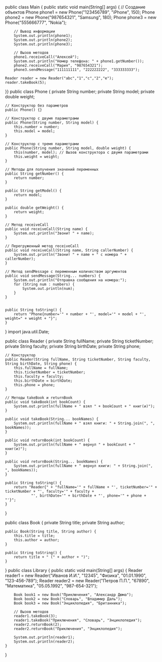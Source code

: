 public class Main {
    public static void main(String[] args) {
        // Создание объектов
        Phone phone1 = new Phone("123456789", "iPhone", 150);
        Phone phone2 = new Phone("987654321", "Samsung", 180);
        Phone phone3 = new Phone("555666777", "Nokia");

        // Вывод информации
        System.out.println(phone1);
        System.out.println(phone2);
        System.out.println(phone3);

        // Вызов методов
        phone1.receiveCall("Алексей");
        System.out.println("Номер телефона: " + phone1.getNumber());
        phone2.receiveCall("Мария", "987654321");
        phone3.sendMessage("111111111", "222222222", "333333333");

    Reader reader = new Reader("abc","1","c","2","e");
    reader.takeBook(5);
}}
public class Phone {
    private String number;
    private String model;
    private double weight;

    // Конструктор без параметров
    public Phone() {}

    // Конструктор с двумя параметрами
    public Phone(String number, String model) {
        this.number = number;
        this.model = model;
    }

    // Конструктор с тремя параметрами
    public Phone(String number, String model, double weight) {
        this(number, model); // Вызов конструктора с двумя параметрами
        this.weight = weight;
    }

    // Методы для получения значений переменных
    public String getNumber() {
        return number;
    }

    public String getModel() {
        return model;
    }

    public double getWeight() {
        return weight;
    }

    // Метод receiveCall
    public void receiveCall(String name) {
        System.out.println("Звонит " + name);
    }

    // Перегруженный метод receiveCall
    public void receiveCall(String name, String callerNumber) {
        System.out.println("Звонит " + name + " с номера " + callerNumber);
    }

    // Метод sendMessage с переменным количеством аргументов
    public void sendMessage(String... numbers) {
        System.out.println("Отправка сообщения на номера:");
        for (String num : numbers) {
            System.out.println(num);
        }
    }


    public String toString() {
        return "Phone{number='" + number + "', model='" + model + "', weight=" + weight + "}";
    }
}
import java.util.Date;

public class Reader {
    private String fullName;
    private String ticketNumber;
    private String faculty;
    private String birthDate;
    private String phone;

    // Конструктор
    public Reader(String fullName, String ticketNumber, String faculty, String birthDate, String phone) {
        this.fullName = fullName;
        this.ticketNumber = ticketNumber;
        this.faculty = faculty;
        this.birthDate = birthDate;
        this.phone = phone;
    }

    // Методы takeBook и returnBook
    public void takeBook(int bookCount) {
        System.out.println(fullName + " взял " + bookCount + " книг(и)");
    }

    public void takeBook(String... bookNames) {
        System.out.println(fullName + " взял книги: " + String.join(", ", bookNames));
    }

    public void returnBook(int bookCount) {
        System.out.println(fullName + " вернул " + bookCount + " книг(и)");
    }

    public void returnBook(String... bookNames) {
        System.out.println(fullName + " вернул книги: " + String.join(", ", bookNames));
    }

    public String toString() {
        return "Reader{" + "fullName='" + fullName + "', ticketNumber='" + ticketNumber + "', faculty='" + faculty +
                "', birthDate='" + birthDate + "', phone='" + phone + "'}";
    }
}

public class Book {
    private String title;
    private String author;

    public Book(String title, String author) {
        this.title = title;
        this.author = author;
    }

    public String toString() {
        return title + " (" + author + ")";
    }
}
public class Library {
    public static void main(String[] args) {
        Reader reader1 = new Reader("Иванов И.И.", "12345", "Физика", "01.01.1990", "123-456-789");
        Reader reader2 = new Reader("Петров П.П.", "67890", "Математика", "05.05.1992", "987-654-321");

        Book book1 = new Book("Приключения", "Александр Дюма");
        Book book2 = new Book("Словарь", "Владимир Даль");
        Book book3 = new Book("Энциклопедия", "Британника");

        // Вызов методов
        reader1.takeBook(3);
        reader1.takeBook("Приключения", "Словарь", "Энциклопедия");
        reader2.returnBook(2);
        reader2.returnBook("Приключения", "Энциклопедия");

        System.out.println(reader1);
        System.out.println(reader2);
    }
}


